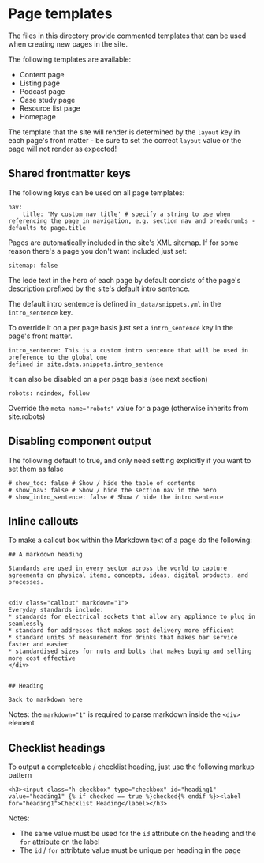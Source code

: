 # Page templates

The files in this directory provide commented templates that can be used when creating new pages in the site.

The following templates are available:

- Content page
- Listing page
- Podcast page
- Case study page
- Resource list page
- Homepage

The template that the site will render is determined by the `layout` key in each page's front matter - be sure to set the correct `layout` value or the page will not render as expected!

## Shared frontmatter keys

The following keys can be used on all page templates:

```
nav:
    title: 'My custom nav title' # specify a string to use when referencing the page in navigation, e.g. section nav and breadcrumbs - defaults to page.title
```

Pages are automatically included in the site's XML sitemap. If for some reason there's a page you don't want included just set:

```
sitemap: false
```

The lede text in the hero of each page by default consists of the page's description prefixed by the site's default intro sentence.

The default intro sentence is defined in `_data/snippets.yml` in the `intro_sentence` key.

To override it on a per page basis just set a `intro_sentence` key in the page's front matter.

```
intro_sentence: This is a custom intro sentence that will be used in preference to the global one
defined in site.data.snippets.intro_sentence
```

It can also be disabled on a per page basis (see next section)


```
robots: noindex, follow
```

Override the `meta name="robots"` value for a page (otherwise inherits from site.robots)


## Disabling component output

The following default to true, and only need setting explicitly if you want to set them as false

```
# show_toc: false # Show / hide the table of contents
# show_nav: false # Show / hide the section nav in the hero
# show_intro_sentence: false # Show / hide the intro sentence
```

## Inline callouts

To make a callout box within the Markdown text of a page do the following:



```
## A markdown heading

Standards are used in every sector across the world to capture agreements on physical items, concepts, ideas, digital products, and processes.


<div class="callout" markdown="1">
Everyday standards include:
* standards for electrical sockets that allow any appliance to plug in seamlessly
* standard for addresses that makes post delivery more efficient
* standard units of measurement for drinks that makes bar service faster and easier
* standardised sizes for nuts and bolts that makes buying and selling more cost effective
</div>


## Heading

Back to markdown here
```

Notes: the `markdown="1"` is required to parse markdown inside the `<div>` element


## Checklist headings


To output a completeable / checklist heading, just use the following markup pattern
```
<h3><input class="h-checkbox" type="checkbox" id="heading1" value="heading1" {% if checked == true %}checked{% endif %}><label for="heading1">Checklist Heading</label></h3>

```

Notes:

- The same value must be used for the `id` attribute on the heading and the `for` attribute on the label
- The `id` / `for` attribtute value must be unique per heading in the page
